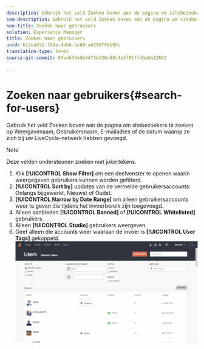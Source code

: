 ```yaml
---
description: Gebruik het veld Zoeken boven aan de pagina om sitebezoekers te zoeken op Weergavenaam, Gebruikersnaam, E-mailadres of de datum waarop ze zich bij uw LiveCycle-netwerk hebben gevoegd.
seo-description: Gebruik het veld Zoeken boven aan de pagina om sitebezoekers te zoeken op Weergavenaam, Gebruikersnaam, E-mailadres of de datum waarop ze zich bij uw LiveCycle-netwerk hebben gevoegd.
seo-title: Zoeken naar gebruikers
solution: Experience Manager
title: Zoeken naar gebruikers
uuid: 613ea931-760a-4db6-ac00-a4199708b95c
translation-type: tm+mt
source-git-commit: 67aeb3de964473b326c88c3a3f81ff48a6a12652

---
```



# Zoeken naar gebruikers{#search-for-users}

Gebruik het veld Zoeken boven aan de pagina om sitebezoekers te zoeken op Weergavenaam, Gebruikersnaam, E-mailadres of de datum waarop ze zich bij uw LiveCycle-netwerk hebben gevoegd.

>[!NOTE]
>
>Deze velden ondersteunen zoeken met jokertekens.

1. Klik **[!UICONTROL Show Filter]** om een deelvenster te openen waarin weergegeven gebruikers kunnen worden gefilterd.
1. **[!UICONTROL Sort by]** updates van de vermelde gebruikersaccounts: Onlangs bijgewerkt, Nieuwst of Oudst.
1. **[!UICONTROL Narrow by Date Range]** om alleen gebruikersaccounts weer te geven die tijdens het invoerbereik zijn toegevoegd.
1. Alleen aanbieden **[!UICONTROL Banned]** of **[!UICONTROL Whitelisted]** gebruikers.
1. Alleen **[!UICONTROL Studio]** gebruikers weergeven.
1. Geef alleen die accounts weer waaraan de invoer is **[!UICONTROL User Tags]** gekoppeld. ![](assets/UsersFilter-1024x568.png)

